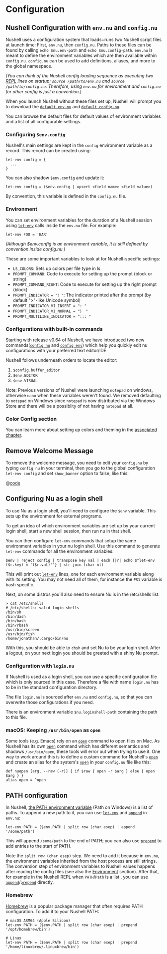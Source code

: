 # Configuration

## Nushell Configuration with `env.nu` and `config.nu`

Nushell uses a configuration system that loads+runs two Nushell script files at launch time:
First, `env.nu`, then `config.nu`.
Paths to these files can be found by calling `echo $nu.env-path` and `echo $nu.config-path`.
`env.nu` is meant to define the environment variables which are then available within `config.nu`.
`config.nu` can be used to add definitions, aliases, and more to the global namespace.

_(You can think of the Nushell config loading sequence as executing two [REPL](https://en.wikipedia.org/wiki/Read%E2%80%93eval%E2%80%93print_loop) lines on startup: `source /path/to/env.nu` and `source /path/to/config.nu`. Therefore, using `env.nu` for environment and `config.nu` for other config is just a convention.)_

When you launch Nushell without these files set up, Nushell will prompt you to download the [`default env.nu`](https://github.com/nushell/nushell/blob/main/crates/nu-utils/src/sample_config/default_env.nu) and [`default config.nu`](https://github.com/nushell/nushell/blob/main/crates/nu-utils/src/sample_config/default_config.nu).

You can browse the default files for default values of environment variables and a list of all configurable settings.

### Configuring `$env.config`

Nushell's main settings are kept in the `config` environment variable as a record. This record can be created using:

```
let-env config = {
  ...
}
```

You can also shadow `$env.config` and update it:

```
let-env config = ($env.config | upsert <field name> <field value>)
```

By convention, this variable is defined in the `config.nu` file.

### Environment

You can set environment variables for the duration of a Nushell session using [`let-env`](/commands/docs/let-env.html) calls inside the `env.nu` file. For example:

```
let-env FOO = 'BAR'
```

_(Although $env.config is an environment variable, it is still defined by convention inside config.nu.)_

These are some important variables to look at for Nushell-specific settings:

- `LS_COLORS`: Sets up colors per file type in ls
- `PROMPT_COMMAND`: Code to execute for setting up the prompt (block or string)
- `PROMPT_COMMAND_RIGHT`: Code to execute for setting up the right prompt (block)
- `PROMPT_INDICATOR = "〉"`: The indicator printed after the prompt (by default ">"-like Unicode symbol)
- `PROMPT_INDICATOR_VI_INSERT = ": "`
- `PROMPT_INDICATOR_VI_NORMAL = "〉 "`
- `PROMPT_MULTILINE_INDICATOR = "::: "`

### Configurations with built-in commands

Starting with release v0.64 of Nushell, we have introduced two new commands([`config nu`](/commands/docs/config_nu.md) and [`config env`](/commands/docs/config_env.md)) which help you quickly edit nu configurations with your preferred text editor/IDE

Nushell follows underneath orders to locate the editor:

1. `$config.buffer_editor`
2. `$env.EDITOR`
3. `$env.VISUAL`

Note: Previous versions of Nushell were launching `notepad` on windows, otherwise `nano` when these variables weren't found. We removed defaulting to `notepad` on Windows since `notepad` is now distributed via the Windows Store and there will be a possiblity of not having `notepad` at all.

### Color Config section

You can learn more about setting up colors and theming in the [associated chapter](coloring_and_theming.md).

## Remove Welcome Message

To remove the welcome message, you need to edit your `config.nu` by typing `config nu` in your terminal, then you go to the global configuration `let-env config` and set `show_banner` option to false, like this:

@[code](@snippets/installation/remove_welcome_message.nu)

## Configuring Nu as a login shell

To use Nu as a login shell, you'll need to configure the `$env` variable. This sets up the environment for external programs.

To get an idea of which environment variables are set up by your current login shell, start a new shell session, then run nu in that shell.

You can then configure `let-env` commands that setup the same environment variables in your nu login shell. Use this command to generate `let-env` commands for all the environment variables:

```nu
$env | reject config | transpose key val | each {|r| echo $"let-env ($r.key) = '($r.val)'"} | str join (char nl)
```

This will print out [`let-env`](/commands/docs/let-env.html) lines, one for each environment variable along with its setting. You may not need all of them, for instance the `PS1` variable is bash specific.

Next, on some distros you'll also need to ensure Nu is in the /etc/shells list:

```
> cat /etc/shells
# /etc/shells: valid login shells
/bin/sh
/bin/dash
/bin/bash
/bin/rbash
/usr/bin/screen
/usr/bin/fish
/home/jonathan/.cargo/bin/nu
```

With this, you should be able to `chsh` and set Nu to be your login shell. After a logout, on your next login you should be greeted with a shiny Nu prompt.

### Configuration with `login.nu`

If Nushell is used as a login shell, you can use a specific configuration file which is only sourced in this case. Therefore a file with name `login.nu` has to be in the standard configuration directory.

The file `login.nu` is sourced after `env.nu` and `config.nu`, so that you can overwrite those configurations if you need.

There is an environment variable `$nu.loginshell-path` containing the path to this file.

### macOS: Keeping `/usr/bin/open` as `open`

Some tools (e.g. Emacs) rely on an [`open`](/commands/docs/open.md) command to open files on Mac.
As Nushell has its own [`open`](/commands/docs/open.md) command which has different semantics and shadows `/usr/bin/open`, these tools will error out when trying to use it.
One way to work around this is to define a custom command for Nushell's [`open`](/commands/docs/open.md) and create an alias for the system's [`open`](/commands/docs/open.md) in your `config.nu` file like this:

```
def nuopen [arg, --raw (-r)] { if $raw { open -r $arg } else { open $arg } }
alias open = ^open
```

## PATH configuration

In Nushell, [the PATH environment variable](<https://en.wikipedia.org/wiki/PATH_(variable)>) (Path on Windows) is a list of paths. To append a new path to it, you can use [`let-env`](/commands/docs/let-env.html) and [`append`](/commands/docs/append.html) in `env.nu`:

```
let-env PATH = ($env.PATH | split row (char esep) | append '/some/path')
```

This will append `/some/path` to the end of PATH; you can also use [`prepend`](/commands/docs/prepend.html) to add entries to the start of PATH.

Note the `split row (char esep)` step. We need to add it because in `env.nu`, the environment variables inherited from the host process are still strings. The conversion step of environment variables to Nushell values happens after reading the config files (see also the [Environment](environment.html#environment-variable-conversions) section). After that, for example in the Nushell REPL when `PATH`/`Path` is a list , you can use [`append`](/commands/docs/append.md)/[`prepend`](/commands/docs/prepend.md) directly.

### Homebrew

[Homebrew](https://brew.sh/) is a popular package manager that often requires PATH configuration. To add it to your Nushell PATH:

```
# macOS ARM64 (Apple Silicon)
let-env PATH = ($env.PATH | split row (char esep) | prepend '/opt/homebrew/bin')

# Linux
let-env PATH = ($env.PATH | split row (char esep) | prepend '/home/linuxbrew/.linuxbrew/bin')
```
